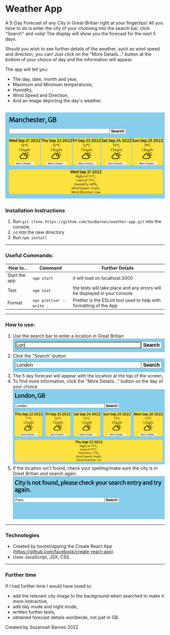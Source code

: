 # Weather App 
A 5-Day Forecast of any City in Great-Britian right at your fingertips! All you have to do is enter the city of your choosing into the search bar, click "Search" and voila! The display will show you the forecast for the next 5 days.

Should you wish to see further details of the weather, such as wind speed and direction, you can! Just click on the "More Details..." button at the bottom of your choice of day and the information will appear.

The app will tell you:
- The day, date, month and year,
- Maximum and Minimum temperatures,
- Humidity,
- Wind Speed and Direction,
- And an image depicting the day's weather.

![alt text](./public/weather-app.png)
----------------
 ### Installation Instructions
1. Run `git clone https://github.com/SuzBarnes/weather-app.git` into the console.
2. `cd` into the new directory
3. Run `npm install`
----------------
### Useful Commands:
|How to...| Command  | Further Details|
|---------|----------|----------------|
|Start the app|`npm start`|it will load on localhost:3000|
|Test| `npm test`| the tests will take place and any errors will be displayed in your console|
|Format| `npx prettier --write .`| Prettier is the ESLint tool used to help with formatting of the App
----------------
### How to use:
1. Use the search bar to enter a location in Great Britian
![alt text](./public/typing.png)
2. Click the "Search" button
![alt text](./public/finishedtyping.png)
3. The 5 day forecast will appear with the location at the top of the screen,
4. To find more information, click the "More Details..." button on the day of your choice
![alt text](./public/searched.png)
5. If the location isn't found, check your spelling/make sure the city is in Great Britian and search again.
![alt text](./public/error.png)
----------------
### Technologies
- Created by bootstrapping the Create React App (https://github.com/facebook/create-react-app).
- Uses JavaScript, JSX, CSS.
----------------
### Further time
If I had further time I would have loved to:
- add the relevant city image to the background when searched to make it more interactive, 
- add day mode and night mode,
- written further tests,
- obtained forecast details worldwide, not just in GB.

Created by Suzannah  Barnes 2022
